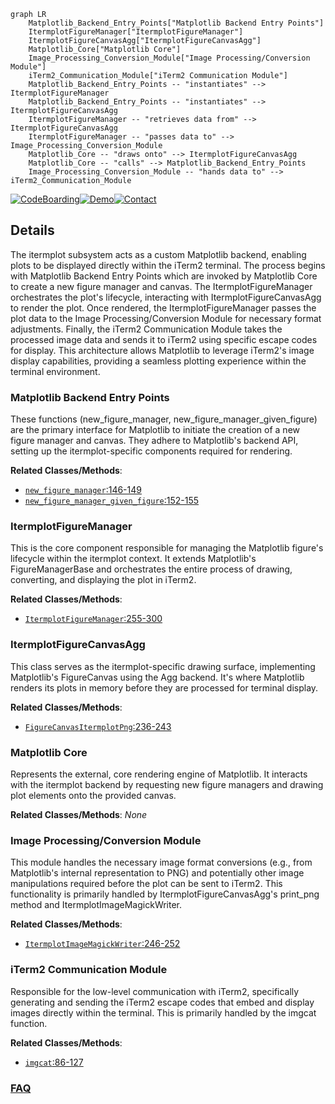 ```mermaid
graph LR
    Matplotlib_Backend_Entry_Points["Matplotlib Backend Entry Points"]
    ItermplotFigureManager["ItermplotFigureManager"]
    ItermplotFigureCanvasAgg["ItermplotFigureCanvasAgg"]
    Matplotlib_Core["Matplotlib Core"]
    Image_Processing_Conversion_Module["Image Processing/Conversion Module"]
    iTerm2_Communication_Module["iTerm2 Communication Module"]
    Matplotlib_Backend_Entry_Points -- "instantiates" --> ItermplotFigureManager
    Matplotlib_Backend_Entry_Points -- "instantiates" --> ItermplotFigureCanvasAgg
    ItermplotFigureManager -- "retrieves data from" --> ItermplotFigureCanvasAgg
    ItermplotFigureManager -- "passes data to" --> Image_Processing_Conversion_Module
    Matplotlib_Core -- "draws onto" --> ItermplotFigureCanvasAgg
    Matplotlib_Core -- "calls" --> Matplotlib_Backend_Entry_Points
    Image_Processing_Conversion_Module -- "hands data to" --> iTerm2_Communication_Module
```

[![CodeBoarding](https://img.shields.io/badge/Generated%20by-CodeBoarding-9cf?style=flat-square)](https://github.com/CodeBoarding/GeneratedOnBoardings)[![Demo](https://img.shields.io/badge/Try%20our-Demo-blue?style=flat-square)](https://www.codeboarding.org/demo)[![Contact](https://img.shields.io/badge/Contact%20us%20-%20contact@codeboarding.org-lightgrey?style=flat-square)](mailto:contact@codeboarding.org)

## Details

The itermplot subsystem acts as a custom Matplotlib backend, enabling plots to be displayed directly within the iTerm2 terminal. The process begins with Matplotlib Backend Entry Points which are invoked by Matplotlib Core to create a new figure manager and canvas. The ItermplotFigureManager orchestrates the plot's lifecycle, interacting with ItermplotFigureCanvasAgg to render the plot. Once rendered, the ItermplotFigureManager passes the plot data to the Image Processing/Conversion Module for necessary format adjustments. Finally, the iTerm2 Communication Module takes the processed image data and sends it to iTerm2 using specific escape codes for display. This architecture allows Matplotlib to leverage iTerm2's image display capabilities, providing a seamless plotting experience within the terminal environment.

### Matplotlib Backend Entry Points
These functions (new_figure_manager, new_figure_manager_given_figure) are the primary interface for Matplotlib to initiate the creation of a new figure manager and canvas. They adhere to Matplotlib's backend API, setting up the itermplot-specific components required for rendering.


**Related Classes/Methods**:

- <a href="https://github.com/daleroberts/itermplot/blob/master/itermplot/__init__.py#L146-L149" target="_blank" rel="noopener noreferrer">`new_figure_manager`:146-149</a>
- <a href="https://github.com/daleroberts/itermplot/blob/master/itermplot/__init__.py#L152-L155" target="_blank" rel="noopener noreferrer">`new_figure_manager_given_figure`:152-155</a>


### ItermplotFigureManager
This is the core component responsible for managing the Matplotlib figure's lifecycle within the itermplot context. It extends Matplotlib's FigureManagerBase and orchestrates the entire process of drawing, converting, and displaying the plot in iTerm2.


**Related Classes/Methods**:

- <a href="https://github.com/daleroberts/itermplot/blob/master/itermplot/__init__.py#L255-L300" target="_blank" rel="noopener noreferrer">`ItermplotFigureManager`:255-300</a>


### ItermplotFigureCanvasAgg
This class serves as the itermplot-specific drawing surface, implementing Matplotlib's FigureCanvas using the Agg backend. It's where Matplotlib renders its plots in memory before they are processed for terminal display.


**Related Classes/Methods**:

- <a href="https://github.com/daleroberts/itermplot/blob/master/itermplot/__init__.py#L236-L243" target="_blank" rel="noopener noreferrer">`FigureCanvasItermplotPng`:236-243</a>


### Matplotlib Core
Represents the external, core rendering engine of Matplotlib. It interacts with the itermplot backend by requesting new figure managers and drawing plot elements onto the provided canvas.


**Related Classes/Methods**: _None_

### Image Processing/Conversion Module
This module handles the necessary image format conversions (e.g., from Matplotlib's internal representation to PNG) and potentially other image manipulations required before the plot can be sent to iTerm2. This functionality is primarily handled by ItermplotFigureCanvasAgg's print_png method and ItermplotImageMagickWriter.


**Related Classes/Methods**:

- <a href="https://github.com/daleroberts/itermplot/blob/master/itermplot/__init__.py#L246-L252" target="_blank" rel="noopener noreferrer">`ItermplotImageMagickWriter`:246-252</a>


### iTerm2 Communication Module
Responsible for the low-level communication with iTerm2, specifically generating and sending the iTerm2 escape codes that embed and display images directly within the terminal. This is primarily handled by the imgcat function.


**Related Classes/Methods**:

- <a href="https://github.com/daleroberts/itermplot/blob/master/itermplot/__init__.py#L86-L127" target="_blank" rel="noopener noreferrer">`imgcat`:86-127</a>




### [FAQ](https://github.com/CodeBoarding/GeneratedOnBoardings/tree/main?tab=readme-ov-file#faq)